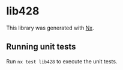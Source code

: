 # lib428

This library was generated with [Nx](https://nx.dev).

## Running unit tests

Run `nx test lib428` to execute the unit tests.
